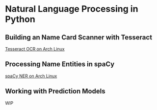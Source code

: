# Natural Language Processing in Python

## Building an Name Card Scanner with Tesseract

[Tesseract OCR on Arch Linux](https://mpolinowski.github.io/devnotes/2021-10-31--tesseract_ocr_arch_linux)

## Processing Name Entities in spaCy

[spaCy NER on Arch Linux](https://mpolinowski.github.io/devnotes/2021-11-01--spacy_natural_language_processing)

## Working with Prediction Models

WIP
